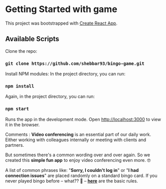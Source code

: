 # Getting Started with game

This project was bootstrapped with [Create React App](https://github.com/facebook/create-react-app).

## Available Scripts

Clone the repo:

### `git clone https://github.com/shebbar93/bingo-game.git`

Install NPM modules:
In the project directory, you can run:

### `npm install`

Again, in the project directory, you can run:

### `npm start`

Runs the app in the development mode.
Open [http://localhost:3000](http://localhost:3000) to view it in the browser.


Comments : 
**Video conferencing** is an essential part of our daily work. Either working with colleagues internally or meeting with clients and partners. 

But sometimes there's a common wording over and over again. So we created this **simple fun app** to enjoy video conferencing even more. 🤓

A list of common phrases like: "**Sorry, I couldn't log in**" or "**I had connection issues**" are placed randomly on a standard bingo card. 
If you never played bingo before – what?? 🤯 – [**here**](https://en.wikipedia.org/wiki/Bingo_(American_version)) are the basic rules.
